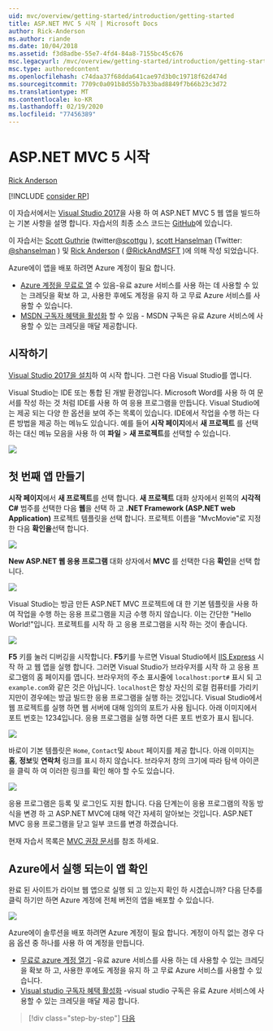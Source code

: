 ```yaml
---
uid: mvc/overview/getting-started/introduction/getting-started
title: ASP.NET MVC 5 시작 | Microsoft Docs
author: Rick-Anderson
ms.author: riande
ms.date: 10/04/2018
ms.assetid: f3d8adbe-55e7-4fd4-84a8-7155bc45c676
msc.legacyurl: /mvc/overview/getting-started/introduction/getting-started
msc.type: authoredcontent
ms.openlocfilehash: c74daa37f68dda641cae97d3b0c19718f62d474d
ms.sourcegitcommit: 7709c0a091b8d55b7b33bad8849f7b66b23c3d72
ms.translationtype: MT
ms.contentlocale: ko-KR
ms.lasthandoff: 02/19/2020
ms.locfileid: "77456389"
---
```

# <a name="getting-started-with-aspnet-mvc-5"></a>ASP.NET MVC 5 시작

[Rick Anderson](https://twitter.com/RickAndMSFT)

[!INCLUDE [consider RP](../../../../includes/razor.md)]

이 자습서에서는 [Visual Studio 2017](https://visualstudio.microsoft.com/downloads/?utm_medium=microsoft&utm_source=docs.microsoft.com&utm_campaign=button+cta&utm_content=download+vs2017)을 사용 하 여 ASP.NET MVC 5 웹 앱을 빌드하는 기본 사항을 설명 합니다. 자습서의 최종 소스 코드는 [GitHub](https://github.com/aspnet/AspNetDocs/tree/master/aspnet/mvc/overview/getting-started/introduction/sample/MvcMovie/MvcMovie)에 있습니다.

이 자습서는 [Scott Guthrie](https://weblogs.asp.net/scottgu/) (twitter[@scottgu](https://twitter.com/scottgu) ), [scott Hanselman](http://www.hanselman.com/blog/) (Twitter: [@shanselman](https://twitter.com/shanselman) ) 및 [Rick Anderson](https://twitter.com/RickAndMSFT) ( [@RickAndMSFT](https://twitter.com/#!/RickAndMSFT) )에 의해 작성 되었습니다.

Azure에이 앱을 배포 하려면 Azure 계정이 필요 합니다.

- [Azure 계정을 무료로 열](https://azure.microsoft.com/pricing/free-trial/?WT.mc_id=A443DD604) 수 있음-유료 azure 서비스를 사용 하는 데 사용할 수 있는 크레딧을 확보 하 고, 사용한 후에도 계정을 유지 하 고 무료 Azure 서비스를 사용할 수 있습니다.
- [MSDN 구독자 혜택을 활성화](https://azure.microsoft.com/pricing/member-offers/msdn-benefits-details/?WT.mc_id=A443DD604) 할 수 있음 - MSDN 구독은 유료 Azure 서비스에 사용할 수 있는 크레딧을 매달 제공합니다.

## <a name="get-started"></a>시작하기

[Visual Studio 2017을 설치](https://visualstudio.microsoft.com/downloads/?utm_medium=microsoft&utm_source=docs.microsoft.com&utm_campaign=button+cta&utm_content=download+vs2017)하 여 시작 합니다. 그런 다음 Visual Studio를 엽니다.

Visual Studio는 IDE 또는 통합 된 개발 환경입니다. Microsoft Word를 사용 하 여 문서를 작성 하는 것 처럼 IDE를 사용 하 여 응용 프로그램을 만듭니다. Visual Studio에는 제공 되는 다양 한 옵션을 보여 주는 목록이 있습니다. IDE에서 작업을 수행 하는 다른 방법을 제공 하는 메뉴도 있습니다. 예를 들어 **시작 페이지**에서 **새 프로젝트** 를 선택 하는 대신 메뉴 모음을 사용 하 여 **파일** > **새 프로젝트**를 선택할 수 있습니다.

![](getting-started/_static/image1.png)

## <a name="create-your-first-app"></a>첫 번째 앱 만들기

**시작 페이지**에서 **새 프로젝트**를 선택 합니다. **새 프로젝트** 대화 상자에서 왼쪽의 **시각적 C#**  범주를 선택한 다음 **웹**을 선택 하 고 **.NET Framework (ASP.NET web Application)** 프로젝트 템플릿을 선택 합니다. 프로젝트 이름을 "MvcMovie"로 지정한 다음 **확인을**선택 합니다.

![](getting-started/_static/image2.png)

**New ASP.NET 웹 응용 프로그램** 대화 상자에서 **MVC** 를 선택한 다음 **확인**을 선택 합니다.

![](getting-started/_static/image3.png)

Visual Studio는 방금 만든 ASP.NET MVC 프로젝트에 대 한 기본 템플릿을 사용 하 여 작업을 수행 하는 응용 프로그램을 지금 수행 하지 않습니다. 이는 간단한 "Hello World!"입니다. 프로젝트를 시작 하 고 응용 프로그램을 시작 하는 것이 좋습니다.

![](getting-started/_static/image4.png)

**F5** 키를 눌러 디버깅을 시작합니다. **F5**키를 누르면 Visual Studio에서 [IIS Express](/iis/extensions/introduction-to-iis-express/iis-express-overview) 시작 하 고 웹 앱을 실행 합니다. 그러면 Visual Studio가 브라우저를 시작 하 고 응용 프로그램의 홈 페이지를 엽니다. 브라우저의 주소 표시줄에 `localhost:port#` 표시 되 고 `example.com`와 같은 것은 아닙니다. `localhost`은 항상 자신의 로컬 컴퓨터를 가리키지만이 경우에는 방금 빌드한 응용 프로그램을 실행 하는 것입니다. Visual Studio에서 웹 프로젝트를 실행 하면 웹 서버에 대해 임의의 포트가 사용 됩니다. 아래 이미지에서 포트 번호는 1234입니다. 응용 프로그램을 실행 하면 다른 포트 번호가 표시 됩니다.

![](getting-started/_static/image5.png)

바로이 기본 템플릿은 `Home`, `Contact`및 `About` 페이지를 제공 합니다. 아래 이미지는 **홈**, **정보**및 **연락처** 링크를 표시 하지 않습니다. 브라우저 창의 크기에 따라 탐색 아이콘을 클릭 하 여 이러한 링크를 확인 해야 할 수도 있습니다.

![](getting-started/_static/image6.png)

응용 프로그램은 등록 및 로그인도 지원 합니다. 다음 단계는이 응용 프로그램의 작동 방식을 변경 하 고 ASP.NET MVC에 대해 약간 자세히 알아보는 것입니다. ASP.NET MVC 응용 프로그램을 닫고 일부 코드를 변경 하겠습니다.

현재 자습서 목록은 [MVC 권장 문서](../mvc-learning-sequence.md)를 참조 하세요.

## <a name="see-this-app-running-on-azure"></a>Azure에서 실행 되는이 앱 확인

완료 된 사이트가 라이브 웹 앱으로 실행 되 고 있는지 확인 하 시겠습니까? 다음 단추를 클릭 하기만 하면 Azure 계정에 전체 버전의 앱을 배포할 수 있습니다.

[![](https://azuredeploy.net/deploybutton.png)](https://azuredeploy.net/?repository=https://github.com/aspnet/AspNetDocs/tree/master/aspnet/mvc/overview/getting-started/introduction/sample/MvcMovie&amp;WT.mc_id=deploy_azure_aspnet)

Azure에이 솔루션을 배포 하려면 Azure 계정이 필요 합니다. 계정이 아직 없는 경우 다음 옵션 중 하나를 사용 하 여 계정을 만듭니다.

- [무료로 azure 계정 열기](https://azure.microsoft.com/pricing/free-trial/?WT.mc_id=A443DD604) -유료 azure 서비스를 사용 하는 데 사용할 수 있는 크레딧을 확보 하 고, 사용한 후에도 계정을 유지 하 고 무료 Azure 서비스를 사용할 수 있습니다.
- [Visual studio 구독자 혜택 활성화](https://azure.microsoft.com/pricing/member-offers/credit-for-visual-studio-subscribers) -visual studio 구독은 유료 Azure 서비스에 사용할 수 있는 크레딧을 매달 제공 합니다.

> [!div class="step-by-step"]
> [다음](adding-a-controller.md)
